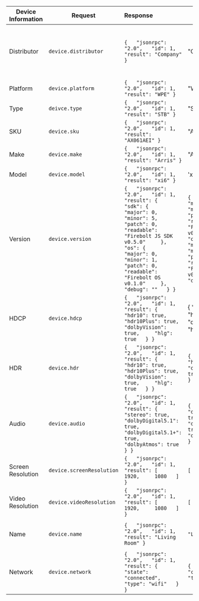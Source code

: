 | Device Information | Request                   | Response                                                     | Value                                                        | Return Type[^1]    | Description                                           |
| ------------------ | ------------------------- | :----------------------------------------------------------- | ------------------------------------------------------------ | ------------------ | ----------------------------------------------------- |
| Distributor        | `device.distributor`      | `{   "jsonrpc": "2.0",   "id": 1,   "result": "Company" }`   | "Company"                                                    | `Sting`            | The distributor of the device (Comcast, Charter, etc) |
| Platform           | `device.platform`         | `{   "jsonrpc": "2.0",   "id": 1,   "result": "WPE" }`       | "WPE"                                                        | `Sting`            | The platform ID                                       |
| Type               | `deivce.type`             | `{   "jsonrpc": "2.0",   "id": 1,   "result": "STB" }`       | "STB"                                                        | `Sting`            | The device type                                       |
| SKU                | `device.sku`              | `{   "jsonrpc": "2.0",   "id": 1,   "result": "AX061AEI" }`  | "AX061AEI"                                                   | `Sting`            | The device SKU                                        |
| Make               | `device.make`             | `{   "jsonrpc": "2.0",   "id": 1,   "result": "Arris" }`     | "Arris"                                                      | `Sting`            | The device make                                       |
| Model              | `device.model`            | `{   "jsonrpc": "2.0",   "id": 1,   "result": "xi6" }`       | 'xi6'                                                        | `String`           | The device model                                      |
| Version            | `device.version`          | `{   "jsonrpc": "2.0",   "id": 1,   "result": {     "sdk": {       "major": 0,       "minor": 5,       "patch": 0,       "readable": "Firebolt JS SDK v0.5.0"     },     "os": {       "major": 0,       "minor": 1,       "patch": 0,       "readable": "Firebolt OS v0.1.0"     },     "debug": ""   } }` | `{   "sdk": {     "major": 0,     "minor": 5,     "patch": 0,     "readable": "Firebolt JS SDK v0.5.0"   },   "os": {     "major": 0,     "minor": 1,     "patch": 0,     "readable": "Firebolt OS v0.1.0"   },   "debug": "" }` | `Object`           | The SDK, OS and other version info of the device      |
| HDCP               | `device.hdcp`             | `{   "jsonrpc": "2.0",   "id": 1,   "result": {     "hdr10": true,     "hdr10Plus": true,     "dolbyVision": true,     "hlg": true   } }` | {     "hdr10": true,     "hdr10Plus": true,     "dolbyVision": true,     "hlg": true   } ` | `BooleanMap` |                    | The supported HDCP profiles                           |
| HDR                | `device.hdr`              | `{   "jsonrpc": "2.0",   "id": 1,   "result": {     "hdr10": true,     "hdr10Plus": true,     "dolbyVision": true,     "hlg": true   } }` | `{   "hdr10": true,   "hdr10Plus": true,   "dolbyVision": true,   "hlg": true }` | `BooleanMap`       | The supported HDR profiles                            |
| Audio              | `device.audio`            | `{   "jsonrpc": "2.0",   "id": 1,   "result": {     "stereo": true,     "dolbyDigital5.1": true,     "dolbyDigital5.1+": true,     "dolbyAtmos": true   } }` | `{   "stereo": true,   "dolbyDigital5.1": true,   "dolbyDigital5.1+": true,   "dolbyAtmos": true }` | `AudioProfiles`    | The supported audio profiles                          |
| Screen Resolution  | `device.screenResolution` | `{   "jsonrpc": "2.0",   "id": 1,   "result": [     1920,     1080   ] }` | `[   1920,   1080 ]`                                         | `[bigint, bigint]` | The screen resolution of the device                   |
| Video Resolution   | `device.videoResolution`  | `{   "jsonrpc": "2.0",   "id": 1,   "result": [     1920,     1080   ] }` | `[   1920,   1080 ]`                                         | `[bigint, bigint]` | The current video resolution                          |
| Name               | `device.name`             | `{   "jsonrpc": "2.0",   "id": 1,   "result": "Living Room" }` | `"Living Room"`                                              | `String`           | The human readable name of the device                 |
| Network            | `device.network`          | `{   "jsonrpc": "2.0",   "id": 1,   "result": {     "state": "connected",     "type": "wifi"   } }` | `{ "state": "connected",   "type": "wifi" }`                 | `Object`           | The current network status and type                   |


